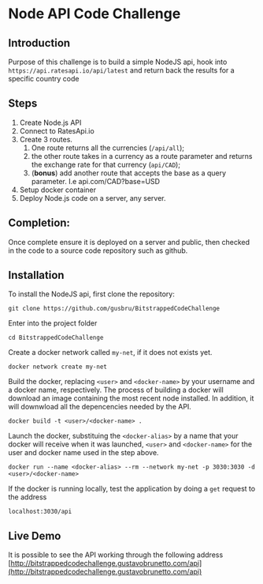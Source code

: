 # Node API Code Challenge

## Introduction

Purpose of this challenge is to build a simple NodeJS api,
hook into `https://api.ratesapi.io/api/latest` and return back
the results for a specific country code

## Steps

1. Create Node.js API
2. Connect to RatesApi.io
3. Create 3 routes.
   1. One route returns all the currencies (`/api/all`);
   2. the other route takes in a currency as a route parameter and returns the exchange
      rate for that currency (`api/CAD`);
   3. (**bonus**) add another route that accepts the base as a query parameter. I.e api.com/CAD?base=USD
4. Setup docker container
5. Deploy Node.js code on a server, any server.

## Completion:

Once complete ensure it is deployed on a server and public, then checked in the code to a source code repository such as github.

## Installation

To install the NodeJS api, first clone the repository:

```
git clone https://github.com/gusbru/BitstrappedCodeChallenge
```

Enter into the project folder

```
cd BitstrappedCodeChallenge
```

Create a docker network called `my-net`, if it does not exists yet.

```
docker network create my-net
```

Build the docker, replacing `<user>` and `<docker-name>` by your username and a docker name,
respectively. The process of building a docker will download an image containing the most
recent node installed. In addition, it will downwload all the depencencies needed by the
API.

```
docker build -t <user>/<docker-name> .
```

Launch the docker, substituing the `<docker-alias>` by a name that your docker will
receive when it was launched, `<user>` and `<docker-name>` for the user and docker name
used in the step above.

```
docker run --name <docker-alias> --rm --network my-net -p 3030:3030 -d <user>/<docker-name>
```

If the docker is running locally, test the application by doing a `get` request to the address

```
localhost:3030/api
```

## Live Demo

It is possible to see the API working through the following address
[http://bitstrappedcodechallenge.gustavobrunetto.com/api](http://bitstrappedcodechallenge.gustavobrunetto.com/api)
